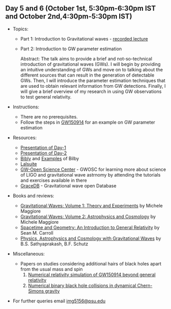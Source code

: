 

## Day 5 and 6 (October 1st, 5:30pm-6:30pm IST and October 2nd,4:30pm-5:30pm IST)
* Topics:
  * Part 1: Introduction to Gravitational waves - [recorded lecture](https://www.youtube.com/watch?v=S-MiDT2YY-g)
  * Part 2: Introduction to GW parameter estimation
  
    Abstract: The talk aims to provide a brief and not-so-technical introduction of gravitational waves (GWs). I will begin by providing an intuitive understanding of GWs and move on to talking about the different sources that can result in the generation of detectable GWs. Then, I will introduce the parameter estimation techniques that are used to obtain relevant information from GW detections. Finally, I will give a brief overview of my research in using GW observations to test general relativity.
    
* Instructions:
  * There are no prerequisites. 
  * Follow the steps in [GW150914](https://github.com/ssp5361/Mini-Astro-workshop/blob/master/Day-5and6/Instructions.txt) for an example on GW parameter estimation
  
* Resources:
  * [Presentation of Day-1](https://github.com/ssp5361/Mini-Astro-workshop/blob/master/Day-5and6/MAW-%20Introduction%20of%20GWs.pdf)
  * [Presentation of Day-2](https://github.com/ssp5361/Mini-Astro-workshop/blob/master/Day-5and6/MAW-%20Working%20with%20LALSuite.pdf)
  * [Bibly](https://lscsoft.docs.ligo.org/bilby/#) and [Examples](https://lscsoft.docs.ligo.org/bilby/examples.html) of Bilby
  * [Lalsuite](https://lscsoft.docs.ligo.org/lalsuite/)
  * [GW-Open Science Center](https://www.gw-openscience.org/about/) - GWOSC for learning more about science of LIGO and gravitational wave astrnomy by attending the tutorials and exercises available in there 
  * [GraceDB](https://gracedb.ligo.org/) - Gravitational wave open Database
  
* Books and reviews:
  * [Gravitational Waves: Volume 1: Theory and Experiments](https://g.co/kgs/FDikzF) by Michele Maggiore
  * [Gravitational Waves: Volume 2: Astrophysics and Cosmology](https://g.co/kgs/k7LXBF) by Michele Maggiore
  * [Spacetime and Geometry: An Introduction to General Relativity](https://g.co/kgs/rx9urS) by Sean M. Carroll
  * [Physics, Astrophysics and Cosmology with Gravitational Waves](https://arxiv.org/abs/0903.0338) by B.S. Sathyaprakash, B.F. Schutz
  
* Miscellaneous:
  * Papers on studies considering additional hairs of black holes apart from the usual mass and spin
    1. [Numerical relativity simulation of GW150914 beyond general relativity](https://arxiv.org/abs/1911.02588)
    2. [Numerical binary black hole collisions in dynamical Chern-Simons gravity](https://arxiv.org/abs/1906.08789)
  
* For further queries email img5156@psu.edu
